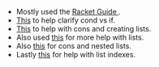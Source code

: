 - Mostly used the [Racket Guide ](https://docs.racket-lang.org/reference).
- [This](https://stackoverflow.com/questions/30041672/if-else-clause-or-cond-in-racket) to help clarify cond vs if.
- [This](https://stackoverflow.com/questions/12719164/scheme-add-element-to-the-end-of-list) to help with cons and creating lists.
- Also used [this](https://beautifulracket.com/explainer/lists.html) for more help with lists.
- Also [this](https://www.reddit.com/r/Racket/comments/9mle81/list_and_cons_in_racket/) for cons and nested lists.
- Lastly [this](https://stackoverflow.com/questions/43365160/racket-get-a-value-from-a-list-using-an-index) for help with list indexes.
